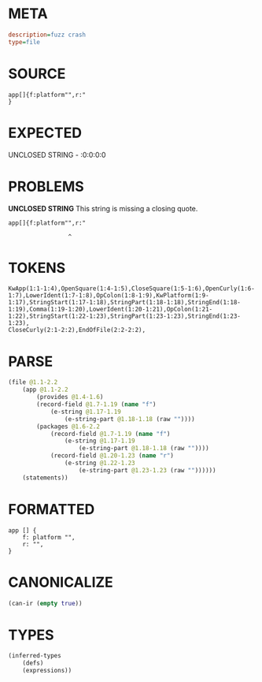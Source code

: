# META
~~~ini
description=fuzz crash
type=file
~~~
# SOURCE
~~~roc
app[]{f:platform"",r:"
}
~~~
# EXPECTED
UNCLOSED STRING - :0:0:0:0
# PROBLEMS
**UNCLOSED STRING**
This string is missing a closing quote.

```roc
app[]{f:platform"",r:"
```
                     ^


# TOKENS
~~~zig
KwApp(1:1-1:4),OpenSquare(1:4-1:5),CloseSquare(1:5-1:6),OpenCurly(1:6-1:7),LowerIdent(1:7-1:8),OpColon(1:8-1:9),KwPlatform(1:9-1:17),StringStart(1:17-1:18),StringPart(1:18-1:18),StringEnd(1:18-1:19),Comma(1:19-1:20),LowerIdent(1:20-1:21),OpColon(1:21-1:22),StringStart(1:22-1:23),StringPart(1:23-1:23),StringEnd(1:23-1:23),
CloseCurly(2:1-2:2),EndOfFile(2:2-2:2),
~~~
# PARSE
~~~clojure
(file @1.1-2.2
	(app @1.1-2.2
		(provides @1.4-1.6)
		(record-field @1.7-1.19 (name "f")
			(e-string @1.17-1.19
				(e-string-part @1.18-1.18 (raw ""))))
		(packages @1.6-2.2
			(record-field @1.7-1.19 (name "f")
				(e-string @1.17-1.19
					(e-string-part @1.18-1.18 (raw ""))))
			(record-field @1.20-1.23 (name "r")
				(e-string @1.22-1.23
					(e-string-part @1.23-1.23 (raw ""))))))
	(statements))
~~~
# FORMATTED
~~~roc
app [] {
	f: platform "",
	r: "",
}
~~~
# CANONICALIZE
~~~clojure
(can-ir (empty true))
~~~
# TYPES
~~~clojure
(inferred-types
	(defs)
	(expressions))
~~~
